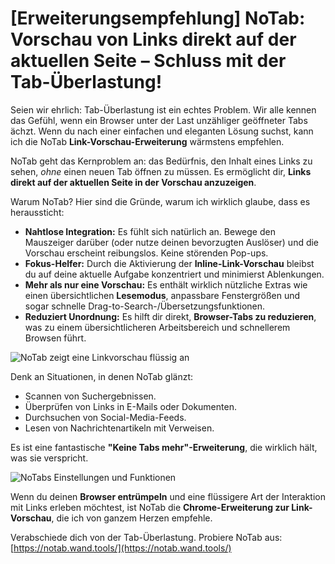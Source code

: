 # [Erweiterungsempfehlung] NoTab: Vorschau von Links direkt auf der aktuellen Seite – Schluss mit der Tab-Überlastung!

Seien wir ehrlich: Tab-Überlastung ist ein echtes Problem. Wir alle kennen das Gefühl, wenn ein Browser unter der Last unzähliger geöffneter Tabs ächzt. Wenn du nach einer einfachen und eleganten Lösung suchst, kann ich die NoTab **Link-Vorschau-Erweiterung** wärmstens empfehlen.

NoTab geht das Kernproblem an: das Bedürfnis, den Inhalt eines Links zu sehen, *ohne* einen neuen Tab öffnen zu müssen. Es ermöglicht dir, **Links direkt auf der aktuellen Seite in der Vorschau anzuzeigen**.

Warum NoTab? Hier sind die Gründe, warum ich wirklich glaube, dass es heraussticht:

*   **Nahtlose Integration:** Es fühlt sich natürlich an. Bewege den Mauszeiger darüber (oder nutze deinen bevorzugten Auslöser) und die Vorschau erscheint reibungslos. Keine störenden Pop-ups.
*   **Fokus-Helfer:** Durch die Aktivierung der **Inline-Link-Vorschau** bleibst du auf deine aktuelle Aufgabe konzentriert und minimierst Ablenkungen.
*   **Mehr als nur eine Vorschau:** Es enthält wirklich nützliche Extras wie einen übersichtlichen **Lesemodus**, anpassbare Fenstergrößen und sogar schnelle Drag-to-Search-/Übersetzungsfunktionen.
*   **Reduziert Unordnung:** Es hilft dir direkt, **Browser-Tabs zu reduzieren**, was zu einem übersichtlicheren Arbeitsbereich und schnellerem Browsen führt.

![NoTab zeigt eine Linkvorschau flüssig an](images/notab1.png)

Denk an Situationen, in denen NoTab glänzt:
*   Scannen von Suchergebnissen.
*   Überprüfen von Links in E-Mails oder Dokumenten.
*   Durchsuchen von Social-Media-Feeds.
*   Lesen von Nachrichtenartikeln mit Verweisen.

Es ist eine fantastische **"Keine Tabs mehr"-Erweiterung**, die wirklich hält, was sie verspricht.

![NoTabs Einstellungen und Funktionen](images/notab2.png)

Wenn du deinen **Browser entrümpeln** und eine flüssigere Art der Interaktion mit Links erleben möchtest, ist NoTab die **Chrome-Erweiterung zur Link-Vorschau**, die ich von ganzem Herzen empfehle.

Verabschiede dich von der Tab-Überlastung. Probiere NoTab aus: [https://notab.wand.tools/](https://notab.wand.tools/)
